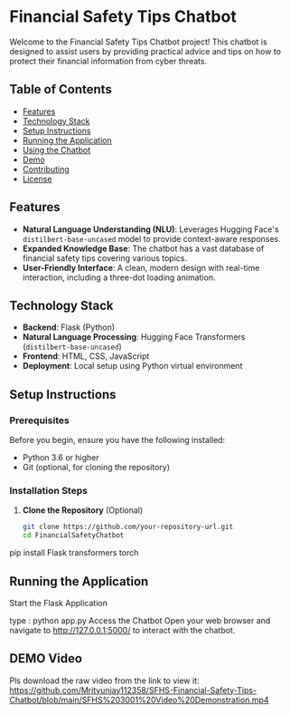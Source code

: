 # Financial Safety Tips Chatbot

Welcome to the Financial Safety Tips Chatbot project! This chatbot is designed to assist users by providing practical advice and tips on how to protect their financial information from cyber threats.

## Table of Contents
- [Features](#features)
- [Technology Stack](#technology-stack)
- [Setup Instructions](#setup-instructions)
- [Running the Application](#running-the-application)
- [Using the Chatbot](#using-the-chatbot)
- [Demo](#demo)
- [Contributing](#contributing)
- [License](#license)

## Features
- **Natural Language Understanding (NLU)**: Leverages Hugging Face's `distilbert-base-uncased` model to provide context-aware responses.
- **Expanded Knowledge Base**: The chatbot has a vast database of financial safety tips covering various topics.
- **User-Friendly Interface**: A clean, modern design with real-time interaction, including a three-dot loading animation.

## Technology Stack
- **Backend**: Flask (Python)
- **Natural Language Processing**: Hugging Face Transformers (`distilbert-base-uncased`)
- **Frontend**: HTML, CSS, JavaScript
- **Deployment**: Local setup using Python virtual environment

## Setup Instructions

### Prerequisites
Before you begin, ensure you have the following installed:
- Python 3.6 or higher
- Git (optional, for cloning the repository)

### Installation Steps
1. **Clone the Repository** (Optional)
   ```bash
   git clone https://github.com/your-repository-url.git
   cd FinancialSafetyChatbot

pip install Flask transformers torch

## Running the Application

Start the Flask Application

type : python app.py
Access the Chatbot
Open your web browser and navigate to http://127.0.0.1:5000/ to interact with the chatbot.

## DEMO Video
Pls download the raw video from the link to view it:
https://github.com/Mrityunjay112358/SFHS-Financial-Safety-Tips-Chatbot/blob/main/SFHS%203001%20Video%20Demonstration.mp4
